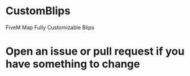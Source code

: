 # CustomBlips
FiveM Map Fully Customizable Blips


# Open an issue or pull request if you have something to change
